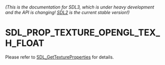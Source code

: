 ###### (This is the documentation for SDL3, which is under heavy development and the API is changing! [SDL2](https://wiki.libsdl.org/SDL2/) is the current stable version!)
# SDL_PROP_TEXTURE_OPENGL_TEX_H_FLOAT

Please refer to [SDL_GetTextureProperties](SDL_GetTextureProperties) for details.

